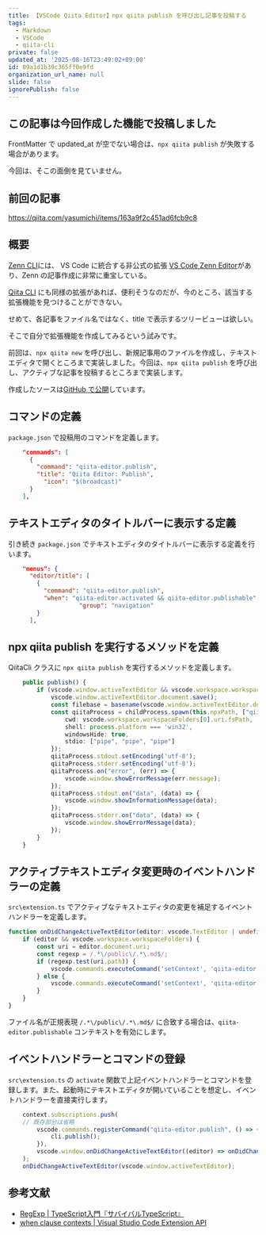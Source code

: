 ```yaml
---
title: 【VSCode Qiita Editor】npx qiita publish を呼び出し記事を投稿する
tags:
  - Markdown
  - VSCode
  - qiita-cli
private: false
updated_at: '2025-08-16T23:49:02+09:00'
id: 89a1d1b39c365ff0e9fd
organization_url_name: null
slide: false
ignorePublish: false
---
```


## この記事は今回作成した機能で投稿しました

FrontMatter で updated_at が空でない場合は、`npx qiita publish` が失敗する場合があります。

今回は、そこの面倒を見ていません。

## 前回の記事

https://qiita.com/yasumichi/items/163a9f2c451ad6fcb9c8

## 概要

[Zenn CLI](https://zenn.dev/zenn/articles/install-zenn-cli)には、 VS Code に統合する非公式の拡張 [VS Code Zenn Editor](https://marketplace.visualstudio.com/items?itemName=negokaz.zenn-editor)があり、Zenn の記事作成に非常に重宝している。

[Qiita CLI](https://qiita.com/Qiita/items/666e190490d0af90a92b) にも同様の拡張があれば、便利そうなのだが、今のところ、該当する拡張機能を見つけることができない。

せめて、各記事をファイル名ではなく、title で表示するツリービューは欲しい。

そこで自分で拡張機能を作成してみるという試みです。

前回は、`npx qiita new` を呼び出し、新規記事用のファイルを作成し、テキストエディタで開くところまで実装しました。今回は、`npx qiita publish` を呼び出し、アクティブな記事を投稿するところまで実装します。

作成したソースは[GitHub で公開](https://github.com/yasumichi/vscode-qiita-editor)しています。

## コマンドの定義

`package.json` で投稿用のコマンドを定義します。

```json
    "commands": [
      {
        "command": "qiita-editor.publish",
        "title": "Qiita Editor: Publish",
          "icon": "$(broadcast)"
      }
    ],
```

## テキストエディタのタイトルバーに表示する定義

引き続き `package.json` でテキストエディタのタイトルバーに表示する定義を行います。

```json
    "menus": {
      "editor/title": [
        {
          "command": "qiita-editor.publish",
          "when": "qiita-editor.activated && qiita-editor.publishable",
					"group": "navigation"
        }
      ],
```

## npx qiita publish を実行するメソッドを定義

QiitaCli クラスに `npx qiita publish` を実行するメソッドを定義します。

```ts
    public publish() {
        if (vscode.window.activeTextEditor && vscode.workspace.workspaceFolders) {
            vscode.window.activeTextEditor.document.save();
            const filebase = basename(vscode.window.activeTextEditor.document.uri.fsPath, ".md");
            const qiitaProcess = childProcess.spawn(this.npxPath, ["qiita", "publish", filebase], {
                cwd: vscode.workspace.workspaceFolders[0].uri.fsPath,
                shell: process.platform === 'win32',
                windowsHide: true,
                stdio: ["pipe", "pipe", "pipe"]
            });
            qiitaProcess.stdout.setEncoding('utf-8');
            qiitaProcess.stderr.setEncoding('utf-8');
            qiitaProcess.on("error", (err) => {
                vscode.window.showErrorMessage(err.message);
            });
            qiitaProcess.stdout.on("data", (data) => {
                vscode.window.showInformationMessage(data);
            });
            qiitaProcess.stderr.on("data", (data) => {
                vscode.window.showErrorMessage(data);
            });
        }
    }
```

## アクティブテキストエディタ変更時のイベントハンドラーの定義

`src\extension.ts` でアクティブなテキストエディタの変更を補足するイベントハンドラーを定義します。

```ts
function onDidChangeActiveTextEditor(editor: vscode.TextEditor | undefined): any {
	if (editor && vscode.workspace.workspaceFolders) {
		const uri = editor.document.uri;
		const regexp = /.*\/public\/.*\.md$/;
		if (regexp.test(uri.path)) {
			vscode.commands.executeCommand('setContext', 'qiita-editor.publishable', true);
		} else {
			vscode.commands.executeCommand('setContext', 'qiita-editor.publishable', false);
		}
	}
}
```

ファイル名が正規表現 `/.*\/public\/.*\.md$/` に合致する場合は、`qiita-editor.publishable` コンテキストを有効にします。

## イベントハンドラーとコマンドの登録

`src\extension.ts` の `activate` 関数で上記イベントハンドラーとコマンドを登録します。また、起動時にテキストエディタが開いていることを想定し、イベントハンドラーを直接実行します。

```ts
	context.subscriptions.push(
    // 既存部分は省略
		vscode.commands.registerCommand("qiita-editor.publish", () => {
			cli.publish();
		}),
		vscode.window.onDidChangeActiveTextEditor((editor) => onDidChangeActiveTextEditor(editor))
	);
	onDidChangeActiveTextEditor(vscode.window.activeTextEditor);
```

## 参考文献

- [RegExp | TypeScript入門『サバイバルTypeScript』](https://typescriptbook.jp/reference/builtin-api/regexp)
- [when clause contexts | Visual Studio Code Extension API](https://code.visualstudio.com/api/references/when-clause-contexts)
